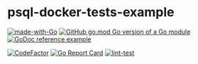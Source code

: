 # psql-docker-tests-example
[![made-with-Go](https://img.shields.io/badge/Made%20with-Go-1f425f.svg)](https://go.dev/)
[![GitHub go.mod Go version of a Go module](https://img.shields.io/github/go-mod/go-version/adrianbrad/psql-docker-tests-example)](https://github.com/adrianbrad/psql-docker-tests-example)
[![GoDoc reference example](https://img.shields.io/badge/godoc-reference-blue.svg)](https://godoc.org/adrianbrad/psql-docker-tests-example)

[![CodeFactor](https://www.codefactor.io/repository/github/adrianbrad/psql-docker-tests-example/badge)](https://www.codefactor.io/repository/github/adrianbrad/psql-docker-tests-example)
[![Go Report Card](https://goreportcard.com/badge/github.com/adrianbrad/psql-docker-tests-example)](https://goreportcard.com/report/github.com/adrianbrad/psql-docker-tests-example)
[![lint-test](https://github.com/adrianbrad/psql-docker-tests-example/workflows/lint-test/badge.svg)](https://github.com/adrianbrad/psql-docker-tests-example/actions?query=workflow%3Alint-test)
